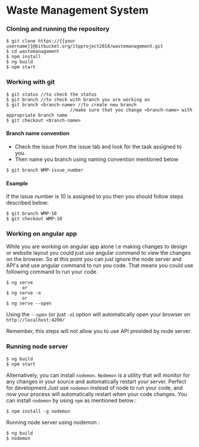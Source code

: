 # Waste Management System

### Cloning and running the repository

```
$ git clone https://{{your username}}@bitbucket.org/itpproject2018/wastemanagement.git
$ cd wastemanagement
$ npm install
$ ng build
$ npm start
```

### Working with git
```
$ git status //to check the status
$ git branch //to check with branch you are working on
$ git branch <branch-name> //to create new branch
                        //make sure that you change <branch-name> with appropriate branch name
$ git checkout <branch-name>
```

#### Branch name convention
- Check the issue from the issue tab and look for the task assigned to you.
- Then name you branch using naming convention mentioned below

```
$ git branch WMP-issue_number
```

#### Example
If the issue number is 10 is assigned to you then you should follow steps described below:
```
$ git branch WMP-10
$ git checkout WMP-10
```


### Working on angular app
While you are working on angular app alone i.e making changes to design or website layout you could just use angular command to view the changes on the browser. So at this point you can just ignore the node server and API's and use angular command to run you code. That means you could use following command to run your code.

```
$ ng serve
      or
$ ng serve -o
      or
$ ng serve --open
```
Using the `--open` (or just `-o`) option will automatically open your browser on `http://localhost:4200/`

Remember, this steps will not allow you to use API provided by node server.

### Running node server

```
$ ng build
$ npm start
```
Alternatively, you can install `nodemon`. `Nodemon` is a utility that will monitor for any changes in your source and automatically restart your server. Perfect for development.Just use `nodemon` instead of node to run your code, and now your process will automatically restart when your code changes. You can install `nodemon` by using `npm` as mentioned below :
```
$ npm install -g nodemon
```
Running node server using nodemon :
```
$ ng build
$ nodemon
```
